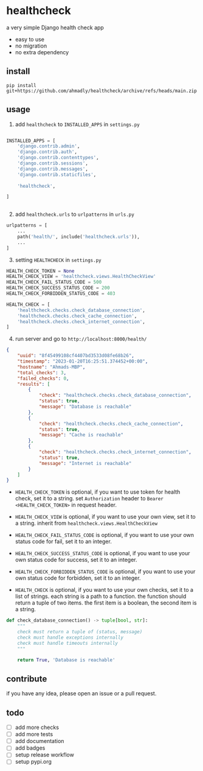 # healthcheck

a very simple Django health check app

- easy to use
- no migration
- no extra dependency

## install

```shell
pip install git+https://github.com/ahmadly/healthcheck/archive/refs/heads/main.zip

```

## usage

1. add `healthcheck` to `INSTALLED_APPS` in `settings.py`

```python

INSTALLED_APPS = [
    'django.contrib.admin',
    'django.contrib.auth',
    'django.contrib.contenttypes',
    'django.contrib.sessions',
    'django.contrib.messages',
    'django.contrib.staticfiles',
    
    'healthcheck',

]
    
```

2. add `healthcheck.urls` to `urlpatterns` in `urls.py`

```python
urlpatterns = [
    ...
    path('health/', include('healthcheck.urls')),
    ...
]
```

3. setting `HEALTHCHECK` in `settings.py`

```python
HEALTH_CHECK_TOKEN = None
HEALTH_CHECK_VIEW = 'healthcheck.views.HealthCheckView'
HEALTH_CHECK_FAIL_STATUS_CODE = 500
HEALTH_CHECK_SUCCESS_STATUS_CODE = 200
HEALTH_CHECK_FORBIDDEN_STATUS_CODE = 403

HEALTH_CHECK = [
    'healthcheck.checks.check_database_connection',
    'healthcheck.checks.check_cache_connection',
    'healthcheck.checks.check_internet_connection',
]

```
4. run server and go to `http://localhost:8000/health/`
```json
{
    "uuid": "8f45499108cf4407bd3533d08fe68b26",
    "timestamp": "2023-01-20T16:25:51.374452+00:00",
    "hostname": "Ahmads-MBP",
    "total_checks": 3,
    "failed_checks": 0,
    "results": [
        {
            "check": "healthcheck.checks.check_database_connection",
            "status": true,
            "message": "Database is reachable"
        },
        {
            "check": "healthcheck.checks.check_cache_connection",
            "status": true,
            "message": "Cache is reachable"
        },
        {
            "check": "healthcheck.checks.check_internet_connection",
            "status": true,
            "message": "Internet is reachable"
        }
    ]
}
```
- `HEALTH_CHECK_TOKEN` is optional, if you want to use token for health check, set it to a string. 
set `Authorization` header to `Bearer <HEALTH_CHECK_TOKEN>` in request header.
- `HEALTH_CHECK_VIEW` is optional, if you want to use your own view, set it to a string. inherit
from `healthcheck.views.HealthCheckView`

- `HEALTH_CHECK_FAIL_STATUS_CODE` is optional, if you want to use your own status code for fail, set it to an integer.
- `HEALTH_CHECK_SUCCESS_STATUS_CODE` is optional, if you want to use your own status code for success, set it to an
integer.
- `HEALTH_CHECK_FORBIDDEN_STATUS_CODE` is optional, if you want to use your own status code for forbidden, set it to an
integer.

- `HEALTH_CHECK` is optional, if you want to use your own checks, set it to a list of strings. each string is a path to a
function. the function should return a tuple of two items. the first item is a boolean, the second item is a string.

```python
def check_database_connection() -> tuple[bool, str]:
    """
    check must return a tuple of (status, message)
    check must handle exceptions internally
    check must handle timeouts internally
    """

    return True, 'Database is reachable'

```

## contribute

if you have any idea, please open an issue or a pull request.

## todo

- [ ] add more checks
- [ ] add more tests
- [ ] add documentation
- [ ] add badges
- [ ] setup release workflow
- [ ] setup pypi.org